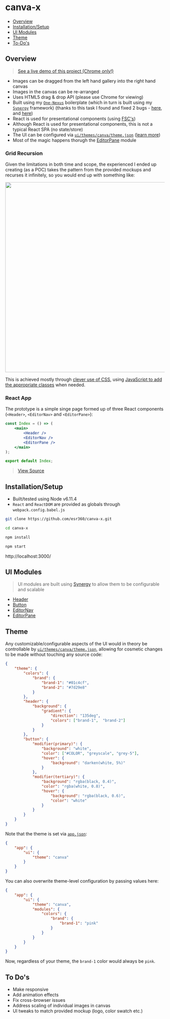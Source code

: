 # canva-x

* [Overview](#overview)
* [Installation/Setup](#installation-setup)
* [UI Modules](#ui-modules)
* [Theme](#theme)
* [To-Do's](#to-dos)

## Overview

> [See a live demo of this project (Chrome only!)](http://edmundreed.com/canva)

* Images can be dragged from the left hand gallery into the right hand canvas
* Images in the canvas can be re-arranged
* Uses HTML5 drag & drop API (please use Chrome for viewing)
* Built using my [`One-Nexus`](https://github.com/esr360/One-Nexus) boilerplate (which in turn is built using my [`Synergy`](https://github.com/esr360/Synergy) framework) (thanks to this task I found and fixed 2 bugs - [here](https://github.com/esr360/Synergy/commit/f782318931a8f304bcae9e5334e0195acc081ce4), and [here](https://github.com/esr360/Synergy/commit/2eb73b9dcc27c8db3898002814b6eda0cc6a96b2))
* React is used for presentational components (using [FSC's](https://javascriptplayground.com/functional-stateless-components-react/))
* Although React is used for presentational components, this is not a typical React SPA (no state/store)
* The UI can be configured via [`ui/themes/canva/theme.json`](https://github.com/esr360/canva-x/blob/master/src/ui/themes/canva/theme.json) ([learn more](#theme))
* Most of the magic happens thorugh the [EditorPane](https://github.com/esr360/canva-x/tree/master/src/ui/modules/objects/editorPane) module

### Grid Recursion

Given the limitations in both time and scope, the experienced I ended up creating (as a POC) takes the pattern from the provided mockups and recurses it infinitely, so you would end up with something like:

<img src="http://edmundreed.com/canva/assets/images/infinite.png" width="600px">

This is achieved mostly through [clever use of CSS](https://github.com/esr360/canva-x/blob/master/src/ui/modules/objects/editorPane/editorPane.scss#L35), using [JavaScript to add the appropriate classes](https://github.com/esr360/canva-x/blob/master/src/ui/modules/objects/editorPane/editorPane.js#L42) when needed.

### React App

The prototype is a simple singe page formed up of three React components (`<Header>`, `<EditorNav>` and `<EditorPane>`):

```jsx
const Index = () => (
    <main>
        <Header />
        <EditorNav />
        <EditorPane />
    </main>
);

export default Index;
```

> [View Source](https://github.com/esr360/canva-x/blob/master/src/views/pages/index.jsx)

## Installation/Setup

* Built/tested using Node v6.11.4
* `React` and `ReactDOM` are provided as globals through `webpack.config.babel.js`

```bash
git clone https://github.com/esr360/canva-x.git
```

```bash
cd canva-x
```

```bash
npm install
```

```bash
npm start
```

http://localhost:3000/

## UI Modules

> UI modules are built using [Synergy](https://github.com/esr360/Synergy) to allow them to be configurable and scalable

* [Header](https://github.com/esr360/canva-x/tree/master/src/ui/modules/objects/header)
* [Button](https://github.com/esr360/canva-x/tree/master/src/ui/modules/elements/button)
* [EditorNav](https://github.com/esr360/canva-x/tree/master/src/ui/modules/objects/editorNav)
* [EditorPane](https://github.com/esr360/canva-x/tree/master/src/ui/modules/objects/editorPane)

## Theme

Any customizable/configurable aspects of the UI would in theory be controllable by [`ui/themes/canva/theme.json`](https://github.com/esr360/canva-x/blob/master/src/ui/themes/canva/theme.json), allowing for cosmetic changes to be made without touching any source code:

```json
{
    "theme": {
        "colors": {
            "brand": {
                "brand-1": "#01c4cf",
                "brand-2": "#7d29e8"
            }
        },
        "header": {
            "background": {
                "gradient": {
                    "direction": "135deg",
                    "colors": ["brand-1",  "brand-2"]
                }
            }
        },
        "button": {
            "modifier(primary)": {
                "background": "white",
                "color": ["#COLOR", "greyscale", "grey-5"],
                "hover": {
                    "background": "darken(white, 5%)"
                }
            },
            "modifier(tertiary)": {
                "background": "rgba(black, 0.4)",
                "color": "rgba(white, 0.8)",
                "hover": {
                    "background": "rgba(black, 0.6)",
                    "color": "white"
                }
            }
        }
    }
}
```

Note that the theme is set via [`app.json`](https://github.com/esr360/canva-x/blob/master/src/app.json):

```json
{
    "app": {
        "ui": {
            "theme": "canva"
        }
    }
}
```

You can also overwrite theme-level configuration by passing values here:

```json
{
    "app": {
        "ui": {
            "theme": "canva",
            "modules": {
                "colors": {
                    "brand": {
                        "brand-1": "pink"
                    }
                }
            }
        }
    }
}
```

Now, regardless of your theme, the `brand-1` color would always be `pink`.

## To Do's

* Make responsive
* Add animation effects
* Fix cross-browser issues
* Address scaling of individual images in canvas
* UI tweaks to match provided mockup (logo, color swatch etc.)
